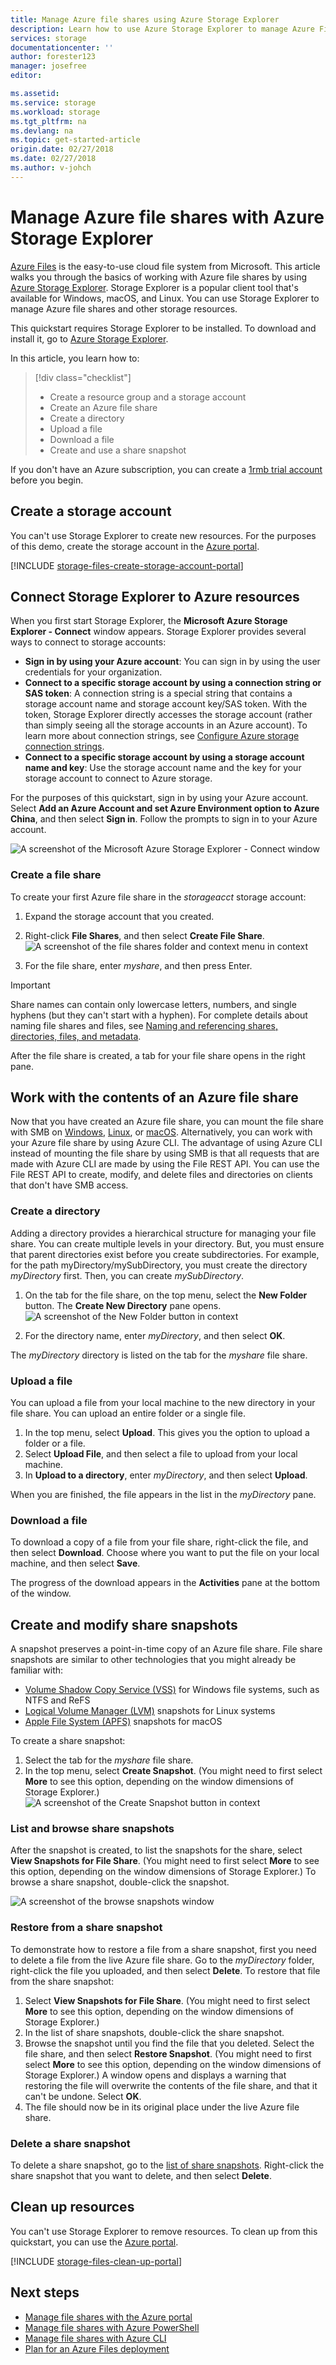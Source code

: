 ```yaml
---
title: Manage Azure file shares using Azure Storage Explorer 
description: Learn how to use Azure Storage Explorer to manage Azure Files.
services: storage
documentationcenter: ''
author: forester123
manager: josefree
editor: 

ms.assetid: 
ms.service: storage
ms.workload: storage
ms.tgt_pltfrm: na
ms.devlang: na
ms.topic: get-started-article
origin.date: 02/27/2018
ms.date: 02/27/2018
ms.author: v-johch
---
```


# Manage Azure file shares with Azure Storage Explorer 
[Azure Files](storage-files-introduction.md) is the easy-to-use cloud file system from Microsoft. This article walks you through the basics of working with Azure file shares by using [Azure Storage Explorer](https://azure.microsoft.com/features/storage-explorer/). Storage Explorer is a popular client tool that's available for Windows, macOS, and Linux. You can use Storage Explorer to manage Azure file shares and other storage resources.

This quickstart requires Storage Explorer to be installed. To download and install it, go to [Azure Storage Explorer](https://azure.microsoft.com/features/storage-explorer/).

In this article, you learn how to:

> [!div class="checklist"]
> * Create a resource group and a storage account
> * Create an Azure file share 
> * Create a directory
> * Upload a file
> * Download a file
> * Create and use a share snapshot

If you don't have an Azure subscription, you can create a [1rmb trial account](https://www.azure.cn/zh-cn/pricing/1rmb-trial-full/?form-type=identityauth) before you begin.

## Create a storage account
You can't use Storage Explorer to create new resources. For the purposes of this demo, create the storage account in the [Azure portal](https://portal.azure.cn/). 

[!INCLUDE [storage-files-create-storage-account-portal](../../../includes/storage-files-create-storage-account-portal.md)]

## Connect Storage Explorer to Azure resources
When you first start Storage Explorer, the **Microsoft Azure Storage Explorer - Connect** window appears. Storage Explorer provides several ways to connect to storage accounts: 

- **Sign in by using your Azure account**: You can sign in by using the user credentials for your organization. 
- **Connect to a specific storage account by using a connection string or SAS token**: A connection string is a special string that contains a storage account name and storage account key/SAS token. With the token, Storage Explorer directly accesses the storage account (rather than simply seeing all the storage accounts in an Azure account). To learn more about connection strings, see [Configure Azure storage connection strings](../common/storage-configure-connection-string.md?toc=%2fstorage%2ffiles%2ftoc.json).
- **Connect to a specific storage account by using a storage account name and key**: Use the storage account name and the key for your storage account to connect to Azure storage.

For the purposes of this quickstart, sign in by using your Azure account. Select **Add an Azure Account and set Azure Environment option to Azure China**, and then select **Sign in**. Follow the prompts to sign in to your Azure account.

![A screenshot of the Microsoft Azure Storage Explorer - Connect window](./media/storage-how-to-use-files-storage-explorer/connect-to-azure-storage-1.png)

### Create a file share
To create your first Azure file share in the *storageacct<random number>*  storage account:

1. Expand the storage account that you created.
2. Right-click **File Shares**, and then select **Create File Share**.  
    ![A screenshot of the file shares folder and context menu in context](media/storage-how-to-use-files-storage-explorer/create-file-share-1.png)

3. For the file share, enter *myshare*, and then press Enter.

> [!IMPORTANT]  
> Share names can contain only lowercase letters, numbers, and single hyphens (but they can't start with a hyphen). For complete details about naming file shares and files, see [Naming and referencing shares, directories, files, and metadata](https://docs.microsoft.com/rest/api/storageservices/Naming-and-Referencing-Shares--Directories--Files--and-Metadata).

After the file share is created, a tab for your file share opens in the right pane. 

## Work with the contents of an Azure file share
Now that you have created an Azure file share, you can mount the file share with SMB on [Windows](storage-how-to-use-files-windows.md), [Linux](storage-how-to-use-files-linux.md), or [macOS](storage-how-to-use-files-mac.md). Alternatively, you can work with your Azure file share by using Azure CLI. The advantage of using Azure CLI instead of mounting the file share by using SMB is that all requests that are made with Azure CLI are made by using the File REST API. You can use the File REST API to create, modify, and delete files and directories on clients that don't have SMB access.

### Create a directory
Adding a directory provides a hierarchical structure for managing your file share. You can create multiple levels in your directory. But, you must ensure that parent directories exist before you create subdirectories. For example, for the path myDirectory/mySubDirectory, you must create the directory *myDirectory* first. Then, you can create *mySubDirectory*. 

1. On the tab for the file share, on the top menu, select the **New Folder** button. The **Create New Directory** pane opens.
    ![A screenshot of the New Folder button in context](media/storage-how-to-use-files-storage-explorer/create-directory-1.png)

2. For the directory name, enter *myDirectory*, and then select **OK**. 

The *myDirectory* directory is listed on the tab for the *myshare* file share.

### Upload a file 
You can upload a file from your local machine to the new directory in your file share. You can upload an entire folder or a single file.

1. In the top menu, select **Upload**. This gives you the option to upload a folder or a file.
2. Select **Upload File**, and then select a file to upload from your local machine.
3. In **Upload to a directory**, enter *myDirectory*, and then select **Upload**. 

When you are finished, the file appears in the list in the *myDirectory* pane.

### Download a file
To download a copy of a file from your file share, right-click the file, and then select **Download**. Choose where you want to put the file on your local machine, and then select **Save**.

The progress of the download appears in the **Activities** pane at the bottom of the window.

## Create and modify share snapshots
A snapshot preserves a point-in-time copy of an Azure file share. File share snapshots are similar to other technologies that you might already be familiar with:
- [Volume Shadow Copy Service (VSS)](https://docs.microsoft.com/previous-versions/windows/it-pro/windows-server-2008-R2-and-2008/ee923636) for Windows file systems, such as NTFS and ReFS
- [Logical Volume Manager (LVM)](https://en.wikipedia.org/wiki/Logical_Volume_Manager_(Linux)#Basic_functionality) snapshots for Linux systems
- [Apple File System (APFS)](https://developer.apple.com/library/content/documentation/FileManagement/Conceptual/APFS_Guide/Features/Features.html) snapshots for macOS

To create a share snapshot:

1. Select the tab for the *myshare* file share.
2. In the top menu, select **Create Snapshot**. (You might need to first select **More** to see this option, depending on the window dimensions of Storage Explorer.)  
    ![A screenshot of the Create Snapshot button in context](media/storage-how-to-use-files-storage-explorer/create-share-snapshot-1.png)

### List and browse share snapshots
After the snapshot is created, to list the snapshots for the share, select **View Snapshots for File Share**. (You might need to first select **More** to see this option, depending on the window dimensions of Storage Explorer.) To browse a share snapshot, double-click the snapshot.

![A screenshot of the browse snapshots window](media/storage-how-to-use-files-storage-explorer/list-browse-snapshots-1.png)

### Restore from a share snapshot
To demonstrate how to restore a file from a share snapshot, first you need to delete a file from the live Azure file share. Go to the *myDirectory* folder, right-click the file you uploaded, and then select **Delete**. To restore that file from the share snapshot:

1. Select **View Snapshots for File Share**. (You might need to first select **More** to see this option, depending on the window dimensions of Storage Explorer.)
2. In the list of share snapshots, double-click the share snapshot.
3. Browse the snapshot until you find the file that you deleted. Select the file share, and then select **Restore Snapshot**. (You might need to first select **More** to see this option, depending on the window dimensions of Storage Explorer.) A window opens and displays a warning that restoring the file will overwrite the contents of the file share, and that it can't be undone. Select **OK**.
4. The file should now be in its original place under the live Azure file share.

### Delete a share snapshot
To delete a share snapshot, go to the [list of share snapshots](#list-and-browse-share-snapshots). Right-click the share snapshot that you want to delete, and then select **Delete**.

## Clean up resources
You can't use Storage Explorer to remove resources. To clean up from this quickstart, you can use the [Azure portal](https://portal.azure.cn/). 

[!INCLUDE [storage-files-clean-up-portal](../../../includes/storage-files-clean-up-portal.md)]

## Next steps
- [Manage file shares with the Azure portal](storage-how-to-use-files-portal.md)
- [Manage file shares with Azure PowerShell](storage-how-to-use-files-powershell.md)
- [Manage file shares with Azure CLI](storage-how-to-use-files-cli.md)
- [Plan for an Azure Files deployment](storage-files-planning.md)